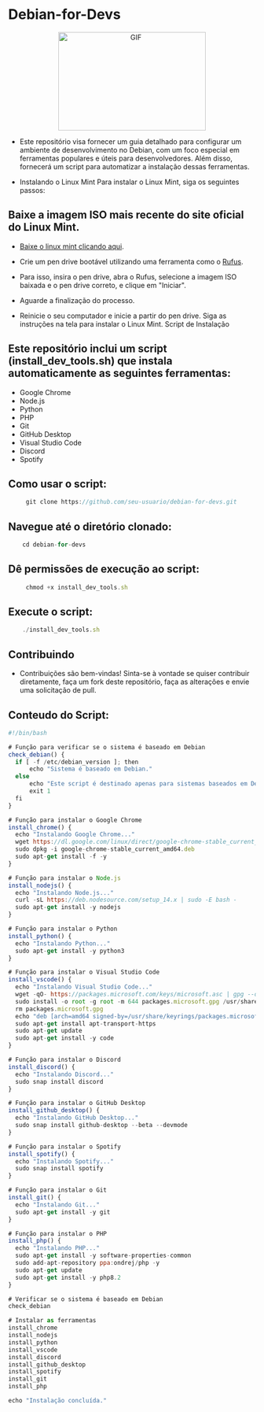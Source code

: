 # Debian-for-Devs


<p align="center">
  <img src="https://i.imgur.com/hAvlVzh.png" alt="GIF" width="300" height="200">
</p>



- Este repositório visa fornecer um guia detalhado para configurar um ambiente de desenvolvimento no Debian, com um foco especial em ferramentas populares e úteis para desenvolvedores. Além disso, fornecerá um script para automatizar a instalação dessas ferramentas.

- Instalando o Linux Mint
Para instalar o Linux Mint, siga os seguintes passos:

## Baixe a imagem ISO mais recente do site oficial do Linux Mint.

- [Baixe o linux mint clicando aqui](https://linuxmint.com/download_lmde.php).

<!-- - <a href="https://linuxmint.com/download_lmde.php" target="_blank">Baixe clicando aqui</a>. -->

- Crie um pen drive bootável utilizando uma ferramenta como o [Rufus](https://rufus.ie/pt_BR/).

- Para isso, insira o pen drive, abra o Rufus, selecione a imagem ISO baixada e o pen drive correto, e clique em "Iniciar".

- Aguarde a finalização do processo.

- Reinicie o seu computador e inicie a partir do pen drive. Siga as instruções na tela para instalar o Linux Mint.
Script de Instalação

## Este repositório inclui um script (install_dev_tools.sh) que instala automaticamente as seguintes ferramentas:

- Google Chrome
- Node.js
- Python
- PHP
- Git
- GitHub Desktop
- Visual Studio Code
- Discord
- Spotify



## Como usar o script:

```js
     git clone https://github.com/seu-usuario/debian-for-devs.git
 ```

## Navegue até o diretório clonado:

```js
    cd debian-for-devs
 ```

## Dê permissões de execução ao script:

```js
     chmod +x install_dev_tools.sh
 ```

 ## Execute o script:

 ```js
     ./install_dev_tools.sh
 ```
## Contribuindo

- Contribuições são bem-vindas! Sinta-se à vontade se quiser contribuir diretamente, faça um fork deste repositório, faça as alterações e envie uma solicitação de pull.


## Conteudo do Script:


 ```js
#!/bin/bash

# Função para verificar se o sistema é baseado em Debian
check_debian() {
   if [ -f /etc/debian_version ]; then
       echo "Sistema é baseado em Debian."
   else
       echo "Este script é destinado apenas para sistemas baseados em Debian."
       exit 1
   fi
}

# Função para instalar o Google Chrome
install_chrome() {
   echo "Instalando Google Chrome..."
   wget https://dl.google.com/linux/direct/google-chrome-stable_current_amd64.deb
   sudo dpkg -i google-chrome-stable_current_amd64.deb
   sudo apt-get install -f -y
}

# Função para instalar o Node.js
install_nodejs() {
   echo "Instalando Node.js..."
   curl -sL https://deb.nodesource.com/setup_14.x | sudo -E bash -
   sudo apt-get install -y nodejs
}

# Função para instalar o Python
install_python() {
   echo "Instalando Python..."
   sudo apt-get install -y python3
}

# Função para instalar o Visual Studio Code
install_vscode() {
   echo "Instalando Visual Studio Code..."
   wget -qO- https://packages.microsoft.com/keys/microsoft.asc | gpg --dearmor > packages.microsoft.gpg
   sudo install -o root -g root -m 644 packages.microsoft.gpg /usr/share/keyrings/
   rm packages.microsoft.gpg
   echo "deb [arch=amd64 signed-by=/usr/share/keyrings/packages.microsoft.gpg] https://packages.microsoft.com/repos/vscode stable main" | sudo tee /etc/apt/sources.list.d/vscode.list
   sudo apt-get install apt-transport-https
   sudo apt-get update
   sudo apt-get install -y code
}

# Função para instalar o Discord
install_discord() {
   echo "Instalando Discord..."
   sudo snap install discord
}

# Função para instalar o GitHub Desktop
install_github_desktop() {
   echo "Instalando GitHub Desktop..."
   sudo snap install github-desktop --beta --devmode
}

# Função para instalar o Spotify
install_spotify() {
   echo "Instalando Spotify..."
   sudo snap install spotify
}

# Função para instalar o Git
install_git() {
   echo "Instalando Git..."
   sudo apt-get install -y git
}

# Função para instalar o PHP
install_php() {
   echo "Instalando PHP..."
   sudo apt-get install -y software-properties-common
   sudo add-apt-repository ppa:ondrej/php -y
   sudo apt-get update
   sudo apt-get install -y php8.2
}

# Verificar se o sistema é baseado em Debian
check_debian

# Instalar as ferramentas
install_chrome
install_nodejs
install_python
install_vscode
install_discord
install_github_desktop
install_spotify
install_git
install_php

echo "Instalação concluída."

 ```